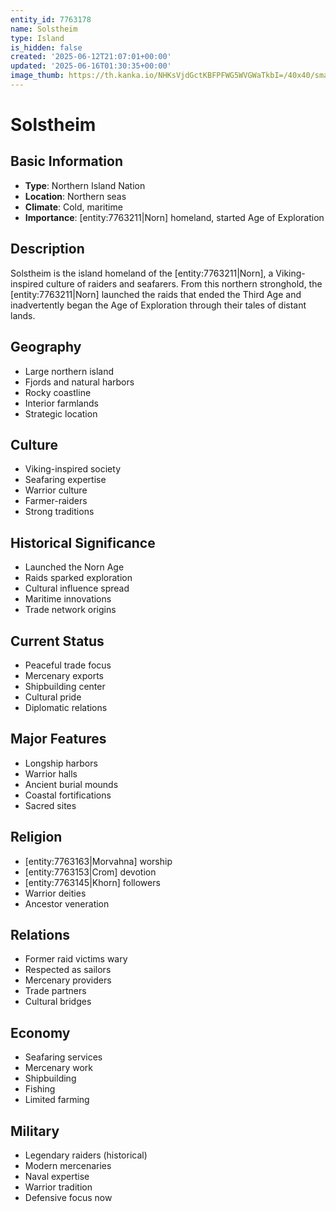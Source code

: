 ```yaml
---
entity_id: 7763178
name: Solstheim
type: Island
is_hidden: false
created: '2025-06-12T21:07:01+00:00'
updated: '2025-06-16T01:30:35+00:00'
image_thumb: https://th.kanka.io/NHKsVjdGctKBFPFWG5WVGWaTkbI=/40x40/smart/src/campaigns/322885/9f0da587-c99f-411b-9158-dddd2ea04ec8.png
---
```


# Solstheim

## Basic Information

- **Type**: Northern Island Nation
- **Location**: Northern seas
- **Climate**: Cold, maritime
- **Importance**: [entity:7763211|Norn] homeland, started Age of Exploration

## Description

Solstheim is the island homeland of the [entity:7763211|Norn], a Viking-inspired culture of raiders and seafarers. From this northern stronghold, the [entity:7763211|Norn] launched the raids that ended the Third Age and inadvertently began the Age of Exploration through their tales of distant lands.

## Geography

- Large northern island
- Fjords and natural harbors
- Rocky coastline
- Interior farmlands
- Strategic location

## Culture

- Viking-inspired society
- Seafaring expertise
- Warrior culture
- Farmer-raiders
- Strong traditions

## Historical Significance

- Launched the Norn Age
- Raids sparked exploration
- Cultural influence spread
- Maritime innovations
- Trade network origins

## Current Status

- Peaceful trade focus
- Mercenary exports
- Shipbuilding center
- Cultural pride
- Diplomatic relations

## Major Features

- Longship harbors
- Warrior halls
- Ancient burial mounds
- Coastal fortifications
- Sacred sites

## Religion

- [entity:7763163|Morvahna] worship
- [entity:7763153|Crom] devotion
- [entity:7763145|Khorn] followers
- Warrior deities
- Ancestor veneration

## Relations

- Former raid victims wary
- Respected as sailors
- Mercenary providers
- Trade partners
- Cultural bridges

## Economy

- Seafaring services
- Mercenary work
- Shipbuilding
- Fishing
- Limited farming

## Military

- Legendary raiders (historical)
- Modern mercenaries
- Naval expertise
- Warrior tradition
- Defensive focus now